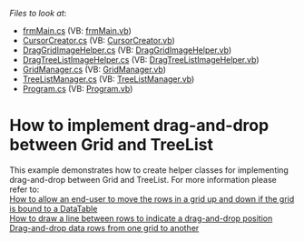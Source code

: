 <!-- default file list -->
*Files to look at*:

* [frmMain.cs](./CS/DragAndDropBetweenGridAndTreeList/frmMain.cs) (VB: [frmMain.vb](./VB/DragAndDropBetweenGridAndTreeList/frmMain.vb))
* [CursorCreator.cs](./CS/DragAndDropBetweenGridAndTreeList/ImageHelpers/CursorCreator.cs) (VB: [CursorCreator.vb](./VB/DragAndDropBetweenGridAndTreeList/ImageHelpers/CursorCreator.vb))
* [DragGridImageHelper.cs](./CS/DragAndDropBetweenGridAndTreeList/ImageHelpers/DragGridImageHelper.cs) (VB: [DragGridImageHelper.vb](./VB/DragAndDropBetweenGridAndTreeList/ImageHelpers/DragGridImageHelper.vb))
* [DragTreeListImageHelper.cs](./CS/DragAndDropBetweenGridAndTreeList/ImageHelpers/DragTreeListImageHelper.cs) (VB: [DragTreeListImageHelper.vb](./VB/DragAndDropBetweenGridAndTreeList/ImageHelpers/DragTreeListImageHelper.vb))
* [GridManager.cs](./CS/DragAndDropBetweenGridAndTreeList/Managers/GridManager.cs) (VB: [GridManager.vb](./VB/DragAndDropBetweenGridAndTreeList/Managers/GridManager.vb))
* [TreeListManager.cs](./CS/DragAndDropBetweenGridAndTreeList/Managers/TreeListManager.cs) (VB: [TreeListManager.vb](./VB/DragAndDropBetweenGridAndTreeList/Managers/TreeListManager.vb))
* [Program.cs](./CS/DragAndDropBetweenGridAndTreeList/Program.cs) (VB: [Program.vb](./VB/DragAndDropBetweenGridAndTreeList/Program.vb))
<!-- default file list end -->
# How to implement drag-and-drop between Grid and TreeList


<p>This example demonstrates how to create helper classes for implementing drag-and-drop between Grid and TreeList. For more information please refer to:<br />
<a href="https://www.devexpress.com/Support/Center/p/A2343">How to allow an end-user to move the rows in a grid up and down if the grid is bound to a DataTable</a><br />
<a href="https://www.devexpress.com/Support/Center/p/K18056">How to draw a line between rows to indicate a drag-and-drop position</a><br />
<a href="https://www.devexpress.com/Support/Center/p/A1444">Drag-and-drop data rows from one grid to another</a></p>

<br/>


